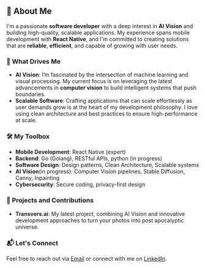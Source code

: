 ## 👋 About Me

I'm a passionate **software developer** with a deep interest in **AI Vision** and building high-quality, scalable applications. My experience spans mobile development with **React Native**, and I'm committed to creating solutions that are **reliable**, **efficient**, and capable of growing with user needs.

### 🚀 What Drives Me

- **AI Vision**: I’m fascinated by the intersection of machine learning and visual processing. My current focus is on leveraging the latest advancements in **computer vision** to build intelligent systems that push boundaries.
- **Scalable Software**: Crafting applications that can scale effortlessly as user demands grow is at the heart of my development philosophy. I love using clean architecture and best practices to ensure high-performance at scale.

### 🛠️ My Toolbox

- **Mobile Development**: React Native (expert)
- **Backend**: Go (Golang), RESTful APIs, python (in progress)
- **Software Design**: Design patterns, Clean Architecture, Scalable systems
- **AI Vision**(in progress): Computer Vision pipelines, Stable Diffusion, Canny, Inpainting
- **Cybersecurity**: Secure coding, privacy-first design

### 🎯 Projects and Contributions

- **Transvers.ai**: My latest project, combining AI Vision and innovative development approaches to turn your photos into post apocalyptic universe.

### 📬 Let's Connect

Feel free to reach out via [Email](mailto:audie@app2b.io) or connect with me on [LinkedIn](https://linkedin.com).

